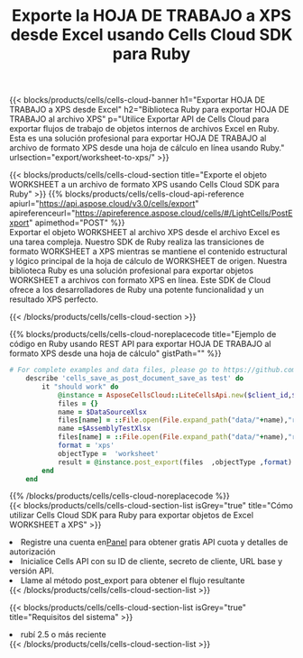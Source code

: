 ﻿---
title: Exporte la HOJA DE TRABAJO a XPS desde Excel usando Cells Cloud SDK para Ruby
description:  Aspose.Cells Cloud REST API admite la exportación de archivos de formato {0} a {1} usando {2}.
kwords:
howto:
---
{{< blocks/products/cells/cells-cloud-banner h1="Exportar HOJA DE TRABAJO a XPS desde Excel" h2="Biblioteca Ruby para exportar HOJA DE TRABAJO al archivo XPS" p="Utilice Exportar API de Cells Cloud para exportar flujos de trabajo de objetos internos de archivos Excel en Ruby. Esta es una solución profesional para exportar HOJA DE TRABAJO al archivo de formato XPS desde una hoja de cálculo en línea usando Ruby." urlsection="export/worksheet-to-xps/" >}}

{{< blocks/products/cells/cells-cloud-section title="Exporte el objeto WORKSHEET a un archivo de formato XPS usando Cells Cloud SDK para Ruby" >}}
{{% blocks/products/cells/cells-cloud-api-reference apiurl="https://api.aspose.cloud/v3.0/cells/export" apireferenceurl="https://apireference.aspose.cloud/cells/#/LightCells/PostExport" apimethod="POST" %}}
<br/>
Exportar el objeto WORKSHEET al archivo XPS desde el archivo Excel es una tarea compleja. Nuestro SDK de Ruby realiza las transiciones de formato WORKSHEET a XPS mientras se mantiene el contenido estructural y lógico principal de la hoja de cálculo de WORKSHEET de origen. Nuestra biblioteca Ruby es una solución profesional para exportar objetos WORKSHEET a archivos con formato XPS en línea. Este SDK de Cloud ofrece a los desarrolladores de Ruby una potente funcionalidad y un resultado XPS perfecto.

{{< /blocks/products/cells/cells-cloud-section >}}

{{% blocks/products/cells/cells-cloud-noreplacecode title="Ejemplo de código en Ruby usando REST API para exportar HOJA DE TRABAJO al formato XPS desde una hoja de cálculo" gistPath="" %}}
  
```ruby
# For complete examples and data files, please go to https://github.com/aspose-cells-cloud/aspose-cells-cloud-ruby/
    describe 'cells_save_as_post_document_save_as test' do
        it "should work" do
            @instance = AsposeCellsCloud::LiteCellsApi.new($client_id,$client_secret,"v3.0","https://api.aspose.cloud/")
            files = {}      
            name = $DataSourceXlsx
            files[name] = ::File.open(File.expand_path("data/"+name),"r") 
            name =$AssemblyTestXlsx 
            files[name] = ::File.open(File.expand_path("data/"+name),"r")
            format = 'xps'
            objectType =  'worksheet'
            result = @instance.post_export(files  ,objectType ,format)    
        end
    end
```
   
{{% /blocks/products/cells/cells-cloud-noreplacecode %}}
<br/>
{{< blocks/products/cells/cells-cloud-section-list isGrey="true" title="Cómo utilizar Cells Cloud SDK para Ruby para exportar objetos de Excel WORKSHEET a XPS" >}}
<li> Registre una cuenta en<a href="https://dashboard.aspose.cloud/">Panel</a> para obtener gratis API cuota y detalles de autorización</li>
<li>Inicialice Cells API con su ID de cliente, secreto de cliente, URL base y versión API.</li>
<li>Llame al método post_export para obtener el flujo resultante</li>
{{< /blocks/products/cells/cells-cloud-section-list >}}

{{< blocks/products/cells/cells-cloud-section-list isGrey="true" title="Requisitos del sistema" >}}
<li>rubí 2.5 o más reciente</li>
{{< /blocks/products/cells/cells-cloud-section-list >}}

